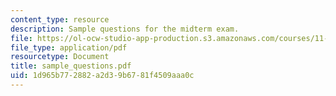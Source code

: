 ```yaml
---
content_type: resource
description: Sample questions for the midterm exam.
file: https://ol-ocw-studio-app-production.s3.amazonaws.com/courses/11-201-gateway-planning-action-fall-2007/1d965b772882a2d39b6781f4509aaa0c_sample_questions.pdf
file_type: application/pdf
resourcetype: Document
title: sample_questions.pdf
uid: 1d965b77-2882-a2d3-9b67-81f4509aaa0c
---
```


